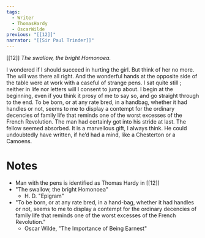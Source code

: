 ```yaml
---
tags:
  - Writer
  - ThomasHardy
  - OscarWilde
previous: "[[12]]"
narrator: "[[Sir Paul Trinder]]"
---
```

[[12]] *The swallow, the bright Homonoea.* 

I wondered if I should succeed in hurting the girl. But think of her no more. The will was there all right. And the wonderful hands at the opposite side of the table were at work with a caseful of strange pens. I sat quite still ; neither in life nor letters will I consent to jump about. I begin at the beginning, even if you think it prosy of me to say so, and go straight through to the end. To be born, or at any rate bred, in a handbag, whether it had handles or not, seems to me to display a contempt for the ordinary decencies of family life that reminds one of the worst excesses of the French Revolution. The man had certainly got into his stride at last. The fellow seemed absorbed. It is a marvellous gift, I always think. He could undoubtedly have written, if he’d had a mind, like a Chesterton or a Camoens.

# Notes
- Man with the pens is identified as Thomas Hardy in [[12]]
- "The swallow, the bright Homonoea"
	- H. D. "Epigram"
- "To be born, or at any rate bred, in a hand-bag, whether it had handles or not, seems to me to display a contempt for the ordinary decencies of family life that reminds one of the worst excesses of the French Revolution."
	- Oscar Wilde, "The Importance of Being Earnest"